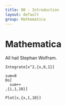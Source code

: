 ```yaml
---
title: 00 - Introduction
layout: default
group: Mathematica
---
```


Mathematica
===========

All hail Stephan Wolfram.


``` mma
Integrate[x^2,{x,0,1}]

sum=0
Do[
  sum++
,{i,1,10}]

Plot[x,{x,1,10}]
```
